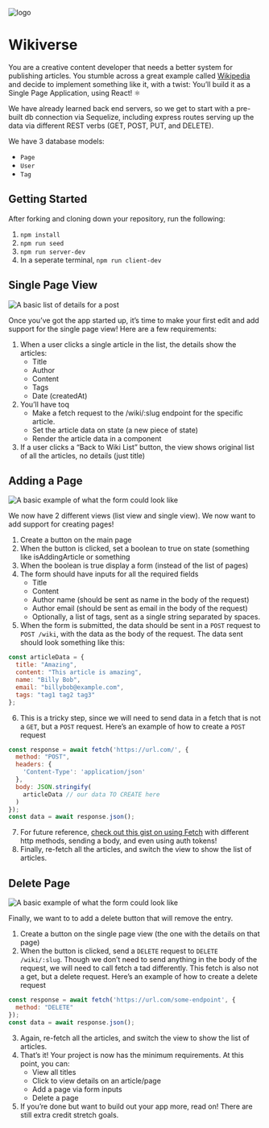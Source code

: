![logo](https://user-images.githubusercontent.com/44912347/202296600-c5f247d6-9616-49db-88f0-38433429d781.jpg)

# Wikiverse
You are a creative content developer that needs a better system for publishing articles. You stumble across a great example called [Wikipedia](https://en.wikipedia.org/wiki/React_(JavaScript_library)) and decide to implement something like it, with a twist: You’ll build it as a Single Page Application, using React! ⚛️

We have already learned back end servers, so we get to start with a pre-built db connection via Sequelize, including express routes serving up the data via different REST verbs (GET, POST, PUT, and DELETE).

We have 3 database models:
- `Page`
- `User`
- `Tag`

## Getting Started
After forking and cloning down your repository, run the following:

1. `npm install`
2. `npm run seed`
3. `npm run server-dev`
4. In a seperate terminal, `npm run client-dev`

## Single Page View

![A basic list of details for a post](https://user-images.githubusercontent.com/44912347/202553319-5c3cd524-64ab-4524-a64c-fc2be96cf209.png)

Once you’ve got the app started up, it’s time to make your first edit and add support for the single page view! Here are a few requirements:
1. When a user clicks a single article in the list, the details show the articles: 
    - Title
    - Author
    - Content
    - Tags
    - Date (createdAt)
2. You’ll have toq
    - Make a fetch request to the /wiki/:slug endpoint for the specific article.
    - Set the article data on state (a new piece of state)
    - Render the article data in a component
3. If a user clicks a “Back to Wiki List” button, the view shows original list of all the articles, no details (just title)

## Adding a Page

![A basic example of what the form could look like](https://user-images.githubusercontent.com/44912347/202553670-eb39915e-3e4f-47fa-be9c-f02727b4d6e8.png)

We now have 2 different views (list view and single view). We now want to add support for creating pages!
1. Create a button on the main page
2. When the button is clicked, set a boolean to true on state (something like isAddingArticle or something
3. When the boolean is true display a form (instead of the list of pages)
4. The form should have inputs for all the required fields
    - Title
    - Content
    - Author name (should be sent as name in the body of the request)
    - Author email (should be sent as email in the body of the request)
    - Optionally, a list of tags, sent as a single string separated by spaces.
5. When the form is submitted, the data should be sent in a `POST` request to `POST /wiki`, with the data as the body of the request. The data sent should look something like this:
```js
const articleData = {
  title: "Amazing",
  content: "This article is amazing",
  name: "Billy Bob",
  email: "billybob@example.com",
  tags: "tag1 tag2 tag3"
};
```
6. This is a tricky step, since we will need to send data in a fetch that is not a `GET`, but a `POST` request. Here’s an example of how to create a `POST` request
```js
const response = await fetch('https://url.com/', {
  method: "POST",
  headers: {
    'Content-Type': 'application/json'
  },
  body: JSON.stringify(
    articleData // our data TO CREATE here
  )
});
const data = await response.json();
```

7. For future reference, [check out this gist on using Fetch](https://gist.github.com/wallacepreston/d645727890565aeb6e4168771feb7f97) with different http methods, sending a body, and even using auth tokens!
8. Finally, re-fetch all the articles, and switch the view to show the list of articles.

## Delete Page
![A basic example of what the form could look like](https://user-images.githubusercontent.com/44912347/202554199-e0e69faf-1294-4c35-9812-71176472f367.png)

Finally, we want to to add a delete button that will remove the entry.

1. Create a button on the single page view (the one with the details on that page)
2. When the button is clicked, send a `DELETE` request to `DELETE /wiki/:slug`. Though we don’t need to send anything in the body of the request, we will need to call fetch a tad differently. This fetch is also not a get, but a delete request. Here’s an example of how to create a delete request
```js
const response = await fetch('https://url.com/some-endpoint', {
  method: "DELETE"
});
const data = await response.json();
```
3. Again, re-fetch all the articles, and switch the view to show the list of articles.
4. That’s it! Your project is now has the minimum requirements. At this point, you can:
    - View all titles
    - Click to view details on an article/page
    - Add a page via form inputs
    - Delete a page
5. If you’re done but want to build out your app more, read on! There are still extra credit stretch goals.
